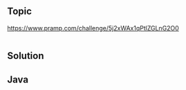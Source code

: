 ## Topic
https://www.pramp.com/challenge/5j2xWAx1qPtlZGLnG2O0
```

```

## Solution


## Java
```Java

```
